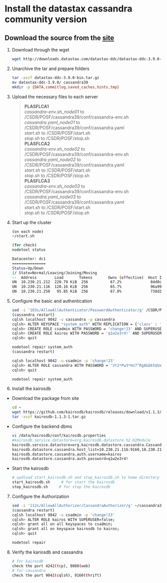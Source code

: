 Install the datastax cassandra community version
================================================


## Download the source from the [site](https://academy.datastax.com/planet-cassandra/cassandra)
1. Download through the wget
    ```bash
    wget http://downloads.datastax.com/datastax-ddc/datastax-ddc-3.9.0-bin.tar.gz
    ```


2. Unarchive the tar and prepare folders
    ```bash
    tar -xvzf datastax-ddc-3.9.0-bin.tar.gz
    mv datastax-ddc-3.9.0/ cassandra39
    mkdir -p {DATA,commitlog,saved_caches,hints,tmp}
    ```


3. Upload the necessary files to each server
    > **PLASFLCA1**<br/>
    > _cassandra-env.sh_node01_ to /CSDR/POSF/cassandra39/conf/cassandra-env.sh<br/>
    > _cassandra.yaml_node01_ to /CSDR/POSF/cassandra39/conf/cassandra.yaml<br/>
    > _start.sh_ to /CSDR/POSF/start.sh<br/>
    > _stop.sh_ to /CSDR/POSF/stop.sh<br/>
    > **PLASFLCA2**<br/>
    > _cassandra-env.sh_node02_ to /CSDR/POSF/cassandra39/conf/cassandra-env.sh<br/>
    > _cassandra.yaml_node02_ to /CSDR/POSF/cassandra39/conf/cassandra.yaml<br/>
    > _start.sh_ to /CSDR/POSF/start.sh<br/>
    > _stop.sh_ to /CSDR/POSF/stop.sh<br/>
    > **PLASFLCA3**<br/>
    > _cassandra-env.sh_node03_ to /CSDR/POSF/cassandra39/conf/cassandra-env.sh<br/>
    > _cassandra.yaml_node03_ to /CSDR/POSF/cassandra39/conf/cassandra.yaml<br/>
    > _start.sh_ to /CSDR/POSF/start.sh<br/>
    > _stop.sh_ to /CSDR/POSF/stop.sh<br/>


4. Start up the cluster
    ```bash
    (on each node)
    ~/start.sh

    (for check)
    nodetool status

    Datacenter: dc1
    ===============
    Status=Up/Down
    |/ State=Normal/Leaving/Joining/Moving
    --  Address        Load       Tokens       Owns (effective)  Host ID                               Rack
    UN  10.230.21.212  220.79 KiB  256          67.2%             84d0c649-1091-43c6-a184-a1a28255b177  rack1
    UN  10.230.21.116  120.16 KiB  256          65.7%             96a99370-0782-41f7-9d4c-859aa9a2ce8a  rack1
    UN  10.230.21.250   95.85 KiB  256          67.0%             738d2d43-7333-4c95-b759-54504f466394  rack1
    ```


5. Configure the basic and authentication
    ```bash
    sed -i '103s/AllowAllAuthenticator/PasswordAuthenticator/g' /CSDR/POSF/cassandra39/conf/cassandra.yaml
    (cassandra restart)
    cqlsh localhost 9042 -u cassandra -p cassandra
    cqlsh> ALTER KEYSPACE "system_auth" WITH REPLICATION = {'class' : 'SimpleStrategy', 'replication_factor' : 3};
    cqlsh> CREATE ROLE csadmin WITH PASSWORD = 'change!23' AND SUPERUSER = true AND LOGIN = true;    # change it later
    cqlsh> CREATE ROLE kairos WITH PASSWORD = 'q1w2e3r4!' AND SUPERUSER = true AND LOGIN = true;
    cqlsh> quit

    nodetool repair system_auth
    (cassandra restart)

    cqlsh localhost 9042 -u csadmin -p 'change!23'
    cqlsh> ALTER ROLE cassandra WITH PASSWORD = 'Vt2*Pw3*Hz7^Rg8&Ok5$Ux2!Ha5)Am3^' AND SUPERUSER=false;
    cqlsh> quit

    nodetool repair system_auth
    ```


6. Install the kairosdb
+ Download the package from site
    ```bash
    cd ~
    wget https://github.com/kairosdb/kairosdb/releases/download/v1.1.3/kairosdb-1.1.3-1.tar.gz
    tar -xvzf kairosdb-1.1.3-1.tar.gz
    ```
+ Configure the backend dbms
    ```bash
    vi /data/kairosdb/conf/kairosdb.properties
    #kairosdb.service.datastore=org.kairosdb.datastore.h2.H2Module				# comment
    kairosdb.service.datastore=org.kairosdb.datastore.cassandra.CassandraModule
    kairosdb.datastore.cassandra.host_list=10.230.21.116:9160,10.230.21.212:9160,10.230.21.250:9160
    kairosdb.datastore.cassandra.auth.username=kairos
    kairosdb.datastore.cassandra.auth.password=q1w2e3r4!
    ```
+ Start the kairosdb
    ```bash
    # updload start_kairosdb.sh and stop_kairosdb.sh to home directory
    start_kairosdb.sh     # for start the kairosdb
    stop_kairosdb.sh     # for stop the kairosdb
    ```


7. Configure the Authorization
    ```bash
    sed -i '112s/AllowAllAuthorizer/CassandraAuthorizer/g' ~/cassandra39/conf/cassandra.yaml
    (cassandra restart)
    cqlsh localhost 9042 -u csadmin -p 'change!23'
    cqlsh> ALTER ROLE kairos WITH SUPERUSER=false;
    cqlsh> grant all on all keyspaces to csadmin;
    cqlsh> grant all on keyspace kairosdb to kairos;
    cqlsh> quit

    nodetool repair
    ```


8. Verify the kariosdb and cassandra
    ```bash
    # for kairosdb
    check the port 4242(tcp), 8080(web)
    # for cassandra
    check the port 9042(cqlsh), 9160(thrift)
    ```
